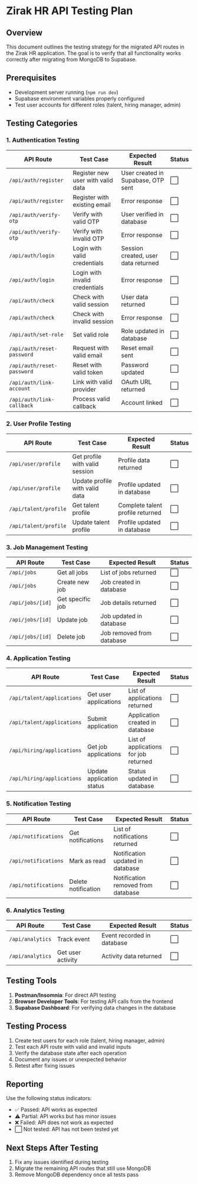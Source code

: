 # Zirak HR API Testing Plan

## Overview

This document outlines the testing strategy for the migrated API routes in the Zirak HR application. The goal is to verify that all functionality works correctly after migrating from MongoDB to Supabase.

## Prerequisites

- Development server running (`npm run dev`)
- Supabase environment variables properly configured
- Test user accounts for different roles (talent, hiring manager, admin)

## Testing Categories

### 1. Authentication Testing

| API Route | Test Case | Expected Result | Status |
|-----------|-----------|-----------------|--------|
| `/api/auth/register` | Register new user with valid data | User created in Supabase, OTP sent | ⬜ |
| `/api/auth/register` | Register with existing email | Error response | ⬜ |
| `/api/auth/verify-otp` | Verify with valid OTP | User verified in database | ⬜ |
| `/api/auth/verify-otp` | Verify with invalid OTP | Error response | ⬜ |
| `/api/auth/login` | Login with valid credentials | Session created, user data returned | ⬜ |
| `/api/auth/login` | Login with invalid credentials | Error response | ⬜ |
| `/api/auth/check` | Check with valid session | User data returned | ⬜ |
| `/api/auth/check` | Check with invalid session | Error response | ⬜ |
| `/api/auth/set-role` | Set valid role | Role updated in database | ⬜ |
| `/api/auth/reset-password` | Request with valid email | Reset email sent | ⬜ |
| `/api/auth/reset-password` | Reset with valid token | Password updated | ⬜ |
| `/api/auth/link-account` | Link with valid provider | OAuth URL returned | ⬜ |
| `/api/auth/link-callback` | Process valid callback | Account linked | ⬜ |

### 2. User Profile Testing

| API Route | Test Case | Expected Result | Status |
|-----------|-----------|-----------------|--------|
| `/api/user/profile` | Get profile with valid session | Profile data returned | ⬜ |
| `/api/user/profile` | Update profile with valid data | Profile updated in database | ⬜ |
| `/api/talent/profile` | Get talent profile | Complete talent profile returned | ⬜ |
| `/api/talent/profile` | Update talent profile | Profile updated in database | ⬜ |

### 3. Job Management Testing

| API Route | Test Case | Expected Result | Status |
|-----------|-----------|-----------------|--------|
| `/api/jobs` | Get all jobs | List of jobs returned | ⬜ |
| `/api/jobs` | Create new job | Job created in database | ⬜ |
| `/api/jobs/[id]` | Get specific job | Job details returned | ⬜ |
| `/api/jobs/[id]` | Update job | Job updated in database | ⬜ |
| `/api/jobs/[id]` | Delete job | Job removed from database | ⬜ |

### 4. Application Testing

| API Route | Test Case | Expected Result | Status |
|-----------|-----------|-----------------|--------|
| `/api/talent/applications` | Get user applications | List of applications returned | ⬜ |
| `/api/talent/applications` | Submit application | Application created in database | ⬜ |
| `/api/hiring/applications` | Get job applications | List of applications for job returned | ⬜ |
| `/api/hiring/applications` | Update application status | Status updated in database | ⬜ |

### 5. Notification Testing

| API Route | Test Case | Expected Result | Status |
|-----------|-----------|-----------------|--------|
| `/api/notifications` | Get notifications | List of notifications returned | ⬜ |
| `/api/notifications` | Mark as read | Notification updated in database | ⬜ |
| `/api/notifications` | Delete notification | Notification removed from database | ⬜ |

### 6. Analytics Testing

| API Route | Test Case | Expected Result | Status |
|-----------|-----------|-----------------|--------|
| `/api/analytics` | Track event | Event recorded in database | ⬜ |
| `/api/analytics` | Get user activity | Activity data returned | ⬜ |

## Testing Tools

1. **Postman/Insomnia**: For direct API testing
2. **Browser Developer Tools**: For testing API calls from the frontend
3. **Supabase Dashboard**: For verifying data changes in the database

## Testing Process

1. Create test users for each role (talent, hiring manager, admin)
2. Test each API route with valid and invalid inputs
3. Verify the database state after each operation
4. Document any issues or unexpected behavior
5. Retest after fixing issues

## Reporting

Use the following status indicators:
- ✅ Passed: API works as expected
- ⚠️ Partial: API works but has minor issues
- ❌ Failed: API does not work as expected
- ⬜ Not tested: API has not been tested yet

## Next Steps After Testing

1. Fix any issues identified during testing
2. Migrate the remaining API routes that still use MongoDB
3. Remove MongoDB dependency once all tests pass
